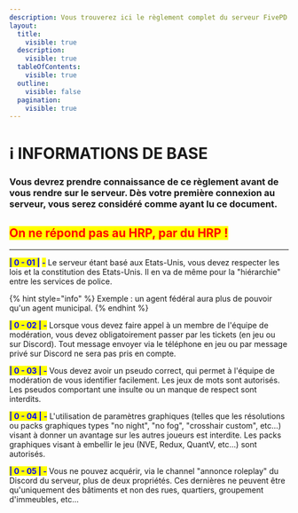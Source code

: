 ```yaml
---
description: Vous trouverez ici le règlement complet du serveur FivePD.
layout:
  title:
    visible: true
  description:
    visible: true
  tableOfContents:
    visible: true
  outline:
    visible: false
  pagination:
    visible: true
---
```


# ℹ INFORMATIONS DE BASE

### Vous devrez prendre connaissance de ce règlement avant de vous rendre sur le serveur. Dès votre première connexion au serveur, vous serez considéré comme ayant lu ce document.

## <mark style="color:red;">On ne répond pas au HRP, par du HRP !</mark>

***

<mark style="color:blue;">**| 0 - 01 |**</mark> <mark style="color:blue;">**-**</mark> Le serveur étant basé aux Etats-Unis, vous devez respecter les lois et la constitution des Etats-Unis. Il en va de même pour la "hiérarchie" entre les services de police.

{% hint style="info" %}
Exemple : un agent fédéral aura plus de pouvoir qu'un agent municipal.
{% endhint %}

<mark style="color:blue;">**| 0 - 02 | -**</mark> Lorsque vous devez faire appel à un membre de l'équipe de modération, vous devez obligatoirement passer par les tickets (en jeu ou sur Discord). Tout message envoyer via le téléphone en jeu ou par message privé sur Discord ne sera pas pris en compte.

<mark style="color:blue;">**| 0 - 03 | -**</mark> Vous devez avoir un pseudo correct, qui permet à l'équipe de modération de vous identifier facilement. Les jeux de mots sont autorisés. Les pseudos comportant une insulte ou un manque de respect sont interdits.

<mark style="color:blue;">**| 0 - 04 | -**</mark> L'utilisation de paramètres graphiques (telles que les résolutions ou packs graphiques types "no night", "no fog", "crosshair custom", etc...) visant à donner un avantage sur les autres joueurs est interdite. Les packs graphiques visant à embellir le jeu (NVE, Redux, QuantV, etc...) sont autorisés.

<mark style="color:blue;">**| 0 - 05 | -**</mark> Vous ne pouvez acquérir, via le channel "annonce roleplay" du Discord du serveur, plus de deux propriétés. Ces dernières ne peuvent être qu'uniquement des bâtiments et non des rues, quartiers, groupement d'immeubles, etc...
